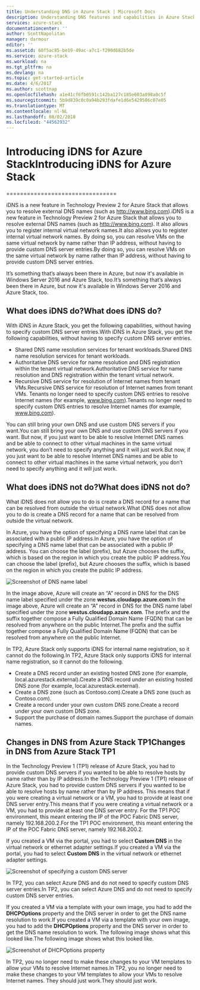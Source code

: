 ```yaml
---
title: Understanding DNS in Azure Stack | Microsoft Docs
description: Understanding DNS features and capabilities in Azure Stack
services: azure-stack
documentationcenter: ''
author: ScottNapolitan
manager: darmour
editor: ''
ms.assetid: 60f5ac85-be19-49ac-a7c1-f290d682b5de
ms.service: azure-stack
ms.workload: na
ms.tgt_pltfrm: na
ms.devlang: na
ms.topic: get-started-article
ms.date: 4/6/2017
ms.author: scottnap
ms.openlocfilehash: a1e41cf6fb0591c142ba127c185e603a098a0c5f
ms.sourcegitcommit: 5b9d839c0c0a94b293fdafe1d6e5429506c07e05
ms.translationtype: MT
ms.contentlocale: nl-NL
ms.lasthandoff: 08/02/2018
ms.locfileid: "44562932"
---
```

# <a name="introducing-idns-for-azure-stack"></a><span data-ttu-id="4ec32-103">Introducing iDNS for Azure Stack</span><span class="sxs-lookup"><span data-stu-id="4ec32-103">Introducing iDNS for Azure Stack</span></span>
================================

<span data-ttu-id="4ec32-104">iDNS is a new feature in Technology Preview 2 for Azure Stack that allows you to resolve external DNS names (such as http://www.bing.com).</span><span class="sxs-lookup"><span data-stu-id="4ec32-104">iDNS is a new feature in Technology Preview 2 for Azure Stack that allows you to resolve external DNS names (such as http://www.bing.com).</span></span>
<span data-ttu-id="4ec32-105">It also allows you to register internal virtual network names.</span><span class="sxs-lookup"><span data-stu-id="4ec32-105">It also allows you to register internal virtual network names.</span></span> <span data-ttu-id="4ec32-106">By doing so, you can resolve VMs on the same virtual network by name rather than IP address, without having to provide custom DNS server entries.</span><span class="sxs-lookup"><span data-stu-id="4ec32-106">By doing so, you can resolve VMs on the same virtual network by name rather than IP address, without having to provide custom DNS server entries.</span></span>

<span data-ttu-id="4ec32-107">It’s something that’s always been there in Azure, but now it's available in Windows Server 2016 and Azure Stack, too.</span><span class="sxs-lookup"><span data-stu-id="4ec32-107">It’s something that’s always been there in Azure, but now it's available in Windows Server 2016 and Azure Stack, too.</span></span>

## <a name="what-does-idns-do"></a><span data-ttu-id="4ec32-108">What does iDNS do?</span><span class="sxs-lookup"><span data-stu-id="4ec32-108">What does iDNS do?</span></span>
<span data-ttu-id="4ec32-109">With iDNS in Azure Stack, you get the following capabilities, without having to specify custom DNS server entries.</span><span class="sxs-lookup"><span data-stu-id="4ec32-109">With iDNS in Azure Stack, you get the following capabilities, without having to specify custom DNS server entries.</span></span>

* <span data-ttu-id="4ec32-110">Shared DNS name resolution services for tenant workloads.</span><span class="sxs-lookup"><span data-stu-id="4ec32-110">Shared DNS name resolution services for tenant workloads.</span></span>
* <span data-ttu-id="4ec32-111">Authoritative DNS service for name resolution and DNS registration within the tenant virtual network.</span><span class="sxs-lookup"><span data-stu-id="4ec32-111">Authoritative DNS service for name resolution and DNS registration within the tenant virtual network.</span></span>
* <span data-ttu-id="4ec32-112">Recursive DNS service for resolution of Internet names from tenant VMs.</span><span class="sxs-lookup"><span data-stu-id="4ec32-112">Recursive DNS service for resolution of Internet names from tenant VMs.</span></span> <span data-ttu-id="4ec32-113">Tenants no longer need to specify custom DNS entries to resolve Internet names (for example, www.bing.com).</span><span class="sxs-lookup"><span data-stu-id="4ec32-113">Tenants no longer need to specify custom DNS entries to resolve Internet names (for example, www.bing.com).</span></span>

<span data-ttu-id="4ec32-114">You can still bring your own DNS and use custom DNS servers if you want.</span><span class="sxs-lookup"><span data-stu-id="4ec32-114">You can still bring your own DNS and use custom DNS servers if you want.</span></span> <span data-ttu-id="4ec32-115">But now, if you just want to be able to resolve Internet DNS names and be able to connect to other virtual machines in the same virtual network, you don’t need to specify anything and it will just work.</span><span class="sxs-lookup"><span data-stu-id="4ec32-115">But now, if you just want to be able to resolve Internet DNS names and be able to connect to other virtual machines in the same virtual network, you don’t need to specify anything and it will just work.</span></span>

## <a name="what-does-idns-not-do"></a><span data-ttu-id="4ec32-116">What does iDNS not do?</span><span class="sxs-lookup"><span data-stu-id="4ec32-116">What does iDNS not do?</span></span>
<span data-ttu-id="4ec32-117">What iDNS does not allow you to do is create a DNS record for a name that can be resolved from outside the virtual network.</span><span class="sxs-lookup"><span data-stu-id="4ec32-117">What iDNS does not allow you to do is create a DNS record for a name that can be resolved from outside the virtual network.</span></span>

<span data-ttu-id="4ec32-118">In Azure, you have the option of specifying a DNS name label that can be associated with a public IP address.</span><span class="sxs-lookup"><span data-stu-id="4ec32-118">In Azure, you have the option of specifying a DNS name label that can be associated with a public IP address.</span></span> <span data-ttu-id="4ec32-119">You can choose the label (prefix), but Azure chooses the suffix, which is based on the region in which you create the public IP address.</span><span class="sxs-lookup"><span data-stu-id="4ec32-119">You can choose the label (prefix), but Azure chooses the suffix, which is based on the region in which you create the public IP address.</span></span>

![Screenshot of DNS name label](https://docstestmedia1.blob.core.windows.net/azure-media/articles/azure-stack/media/azure-stack-understanding-dns-in-tp2/image3.png)

<span data-ttu-id="4ec32-121">In the image above, Azure will create an “A” record in DNS for the DNS name label specified under the zone **westus.cloudapp.azure.com**.</span><span class="sxs-lookup"><span data-stu-id="4ec32-121">In the image above, Azure will create an “A” record in DNS for the DNS name label specified under the zone **westus.cloudapp.azure.com**.</span></span> <span data-ttu-id="4ec32-122">The prefix and the suffix together compose a Fully Qualified Domain Name (FQDN) that can be resolved from anywhere on the public Internet.</span><span class="sxs-lookup"><span data-stu-id="4ec32-122">The prefix and the suffix together compose a Fully Qualified Domain Name (FQDN) that can be resolved from anywhere on the public Internet.</span></span>

<span data-ttu-id="4ec32-123">In TP2, Azure Stack only supports iDNS for internal name registration, so it cannot do the following.</span><span class="sxs-lookup"><span data-stu-id="4ec32-123">In TP2, Azure Stack only supports iDNS for internal name registration, so it cannot do the following.</span></span>

* <span data-ttu-id="4ec32-124">Create a DNS record under an existing hosted DNS zone (for example, local.azurestack.external).</span><span class="sxs-lookup"><span data-stu-id="4ec32-124">Create a DNS record under an existing hosted DNS zone (for example, local.azurestack.external).</span></span>
* <span data-ttu-id="4ec32-125">Create a DNS zone (such as Contoso.com).</span><span class="sxs-lookup"><span data-stu-id="4ec32-125">Create a DNS zone (such as Contoso.com).</span></span>
* <span data-ttu-id="4ec32-126">Create a record under your own custom DNS zone.</span><span class="sxs-lookup"><span data-stu-id="4ec32-126">Create a record under your own custom DNS zone.</span></span>
* <span data-ttu-id="4ec32-127">Support the purchase of domain names.</span><span class="sxs-lookup"><span data-stu-id="4ec32-127">Support the purchase of domain names.</span></span>

## <a name="changes-in-dns-from-azure-stack-tp1"></a><span data-ttu-id="4ec32-128">Changes in DNS from Azure Stack TP1</span><span class="sxs-lookup"><span data-stu-id="4ec32-128">Changes in DNS from Azure Stack TP1</span></span>
<span data-ttu-id="4ec32-129">In the Technology Preview 1 (TP1) release of Azure Stack, you had to provide custom DNS servers if you wanted to be able to resolve hosts by name rather than by IP address.</span><span class="sxs-lookup"><span data-stu-id="4ec32-129">In the Technology Preview 1 (TP1) release of Azure Stack, you had to provide custom DNS servers if you wanted to be able to resolve hosts by name rather than by IP address.</span></span> <span data-ttu-id="4ec32-130">This means that if you were creating a virtual network or a VM, you had to provide at least one DNS server entry.</span><span class="sxs-lookup"><span data-stu-id="4ec32-130">This means that if you were creating a virtual network or a VM, you had to provide at least one DNS server entry.</span></span> <span data-ttu-id="4ec32-131">For the TP1 POC environment, this meant entering the IP of the POC Fabric DNS server, namely 192.168.200.2.</span><span class="sxs-lookup"><span data-stu-id="4ec32-131">For the TP1 POC environment, this meant entering the IP of the POC Fabric DNS server, namely 192.168.200.2.</span></span>

<span data-ttu-id="4ec32-132">If you created a VM via the portal, you had to select **Custom DNS** in the virtual network or ethernet adapter settings.</span><span class="sxs-lookup"><span data-stu-id="4ec32-132">If you created a VM via the portal, you had to select **Custom DNS** in the virtual network or ethernet adapter settings.</span></span>

![Screenshot of specifying a custom DNS server](https://docstestmedia1.blob.core.windows.net/azure-media/articles/azure-stack/media/azure-stack-understanding-dns-in-tp2/image1.png)

<span data-ttu-id="4ec32-134">In TP2, you can select Azure DNS and do not need to specify custom DNS server entries.</span><span class="sxs-lookup"><span data-stu-id="4ec32-134">In TP2, you can select Azure DNS and do not need to specify custom DNS server entries.</span></span>

<span data-ttu-id="4ec32-135">If you created a VM via a template with your own image, you had to add the **DHCPOptions** property and the DNS server in order to get the DNS name resolution to work.</span><span class="sxs-lookup"><span data-stu-id="4ec32-135">If you created a VM via a template with your own image, you had to add the **DHCPOptions** property and the DNS server in order to get the DNS name resolution to work.</span></span> <span data-ttu-id="4ec32-136">The following image shows what this looked like.</span><span class="sxs-lookup"><span data-stu-id="4ec32-136">The following image shows what this looked like.</span></span>

![Screenshot of DHCPOptions property](https://docstestmedia1.blob.core.windows.net/azure-media/articles/azure-stack/media/azure-stack-understanding-dns-in-tp2/image2.png)

<span data-ttu-id="4ec32-138">In TP2, you no longer need to make these changes to your VM templates to allow your VMs to resolve Internet names.</span><span class="sxs-lookup"><span data-stu-id="4ec32-138">In TP2, you no longer need to make these changes to your VM templates to allow your VMs to resolve Internet names.</span></span> <span data-ttu-id="4ec32-139">They should just work.</span><span class="sxs-lookup"><span data-stu-id="4ec32-139">They should just work.</span></span>




